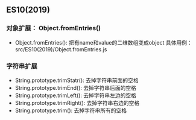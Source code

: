 ## ES10(2019)

### 对象扩展： Object.fromEntries()
- Object.fromEntries(): 把有name和value的二维数组变成object
具体用例： src/ES10(2019)/Object.fromEntries.js

### 字符串扩展
- String.prototype.trimStatr(): 去掉字符串前面的空格
- String.prototype.trimEnd(): 去掉字符串后面的空格
- String.prototype.trimLeft(): 去掉字符串左边的空格
- String.prototype.trimRight(): 去掉字符串右边的空格
- String.prototype.trim(): 去掉字符串所有的空格

